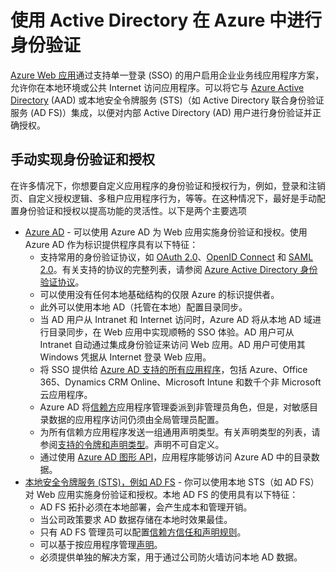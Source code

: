 <properties 
	pageTitle="使用 Active Directory 在 Azure 中进行身份验证" 
	description="了解部署到 Azure Web 应用的业务线应用程序的不同身份验证和授权选项" 
	services="app-service" 
	documentationCenter="" 
	authors="cephalin" 
	manager="wpickett" 
	editor="jimbe"/>

<tags
	ms.service="app-service"
	ms.date="08/31/2016" 
	wacn.date="10/25/2016"/>

# 使用 Active Directory 在 Azure 中进行身份验证 #

[Azure Web 应用](/documentation/services/web-sites/)通过支持单一登录 (SSO) 的用户启用企业业务线应用程序方案，允许你在本地环境或公共 Internet 访问应用程序。可以将它与 [Azure Active Directory](/home/features/identity/) (AAD) 或本地安全令牌服务 (STS)（如 Active Directory 联合身份验证服务 (AD FS)）集成，以便对内部 Active Directory (AD) 用户进行身份验证并正确授权。

## 手动实现身份验证和授权 ##

在许多情况下，你想要自定义应用程序的身份验证和授权行为，例如，登录和注销页、自定义授权逻辑、多租户应用程序行为，等等。在这种情况下，最好是手动配置身份验证和授权以提高功能的灵活性。以下是两个主要选项

-	[Azure AD](/documentation/articles/web-sites-dotnet-lob-application-azure-ad/) - 可以使用 Azure AD 为 Web 应用实施身份验证和授权。使用 Azure AD 作为标识提供程序具有以下特征：
	-	支持常用的身份验证协议，如 [OAuth 2.0](http://oauth.net/2/)、[OpenID Connect](http://openid.net/connect/) 和 [SAML 2.0](http://en.wikipedia.org/wiki/SAML_2.0)。有关支持的协议的完整列表，请参阅 [Azure Active Directory 身份验证协议](http://msdn.microsoft.com/zh-cn/library/azure/dn151124.aspx)。
	-	可以使用没有任何本地基础结构的仅限 Azure 的标识提供者。
	-	此外可以使用本地 AD（托管在本地）配置目录同步。
	-	当 AD 用户从 Intranet 和 Internet 访问时，Azure AD 将从本地 AD 域进行目录同步，在 Web 应用中实现顺畅的 SSO 体验。AD 用户可从 Intranet 自动通过集成身份验证来访问 Web 应用。AD 用户可使用其 Windows 凭据从 Internet 登录 Web 应用。
	-	将 SSO 提供给 [Azure AD 支持的所有应用程序](/home/features/identity/)，包括 Azure、Office 365、Dynamics CRM Online、Microsoft Intune 和数千个非 Microsoft 云应用程序。 
	-	Azure AD 将[信赖方](http://en.wikipedia.org/wiki/Relying_party)应用程序管理委派到非管理员角色，但是，对敏感目录数据的应用程序访问仍须由全局管理员配置。
	-	为所有信赖方应用程序发送一组通用声明类型。有关声明类型的列表，请参阅[支持的令牌和声明类型](/documentation/articles/active-directory-token-and-claims/)。声明不可自定义。
	-	通过使用 [Azure AD 图形 API](http://msdn.microsoft.com/zh-cn/library/azure/hh974476.aspx)，应用程序能够访问 Azure AD 中的目录数据。
-	[本地安全令牌服务 (STS)，例如 AD FS](/documentation/articles/web-sites-dotnet-lob-application-adfs/) - 你可以使用本地 STS（如 AD FS）对 Web 应用实施身份验证和授权。本地 AD FS 的使用具有以下特征：
	-	AD FS 拓扑必须在本地部署，会产生成本和管理开销。
	-	当公司政策要求 AD 数据存储在本地时效果最佳。
	-	只有 AD FS 管理员可以配置[信赖方信任和声明规则](http://technet.microsoft.com/zh-cn/library/dd807108.aspx)。
	-	可以基于按应用程序管理[声明](http://technet.microsoft.com/zh-cn/library/ee913571.aspx)。
	-	必须提供单独的解决方案，用于通过公司防火墙访问本地 AD 数据。



<!---HONumber=79-->